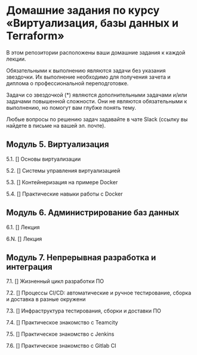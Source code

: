 # Домашние задания по курсу «Виртуализация, базы данных и Terraform»

В этом репозитории расположены ваши домашние задания к каждой лекции. 

Обязательными к выполнению являются задачи без указания звездочки. Их выполнение необходимо для получения зачета и диплома о профессиональной переподготовке.

Задачи со звездочкой (*) являются дополнительными задачами и/или задачами повышенной сложности. Они не являются обязательными к выполнению, но помогут вам глубже понять тему.

Любые вопросы по решению задач задавайте в чате Slack (ссылку вы найдете в письме на вашей эл. почте).

## Модуль 5. Виртуализация

5.1. [] Основы виртуализации

5.2. [] Системы управления виртуализацией

5.3. [] Контейнеризация на примере Docker

5.4. [] Практические навыки работы с Docker

## Модуль 6. Администрирование баз данных

6.1. [] Лекция

6.N. [] Лекция

## Модуль 7. Непрерывная разработка и интеграция

7.1. [] Жизненный цикл разработки ПО

7.2. [] Процессы CI/CD: автоматические и ручное тестирование, сборка и доставка в разные окружени

7.3. [] Инфраструктура тестирования, сборки и доставки ПО

7.4. [] Практическое знакомство с Teamcity

7.5. [] Практическое знакомство с Jenkins

7.6. [] Практическое знакомство с Gitlab CI

